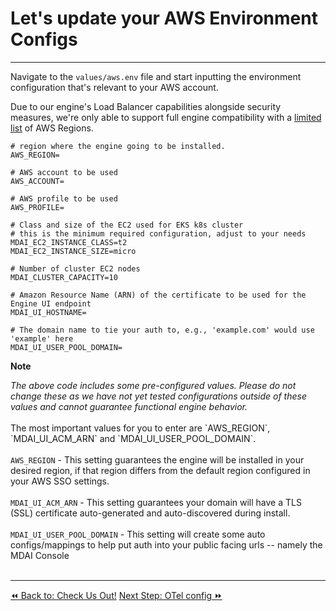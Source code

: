 # Let's update your AWS Environment Configs
----

Navigate to the `values/aws.env` file and start inputting the environment configuration that's relevant to your AWS account.

<div class="warning">
  Due to our engine's Load Balancer capabilities alongside security measures, we're only able to support full engine compatibility with a <a href="https://docs.aws.amazon.com/elasticloadbalancing/latest/application/listener-authenticate-users.html#cognito-requirements" target="_blank" rel="noreferrer noopener">limited list</a> of AWS Regions.
</div>

```
# region where the engine going to be installed.
AWS_REGION=

# AWS account to be used
AWS_ACCOUNT=

# AWS profile to be used
AWS_PROFILE=

# Class and size of the EC2 used for EKS k8s cluster
# this is the minimum required configuration, adjust to your needs
MDAI_EC2_INSTANCE_CLASS=t2
MDAI_EC2_INSTANCE_SIZE=micro

# Number of cluster EC2 nodes
MDAI_CLUSTER_CAPACITY=10

# Amazon Resource Name (ARN) of the certificate to be used for the Engine UI endpoint
MDAI_UI_HOSTNAME=

# The domain name to tie your auth to, e.g., 'example.com' would use 'example' here
MDAI_UI_USER_POOL_DOMAIN=
```

<div class="warning">
  <p>
    <b>Note</b>
    <p>
      <em>The above code includes some pre-configured values. Please do not change these as we have not yet tested configurations outside of these values and cannot guarantee functional engine behavior.</em><br/><br/>
      The most important values for you to enter are `AWS_REGION`, `MDAI_UI_ACM_ARN` and `MDAI_UI_USER_POOL_DOMAIN`. <br/><br/>
      <code>AWS_REGION</code> - This setting guarantees the engine will be installed in your desired region, if that region differs from the default region configured in your AWS SSO settings. <br/><br/>
      <code>MDAI_UI_ACM_ARN</code> - This setting guarantees your domain will have a TLS (SSL) certificate auto-generated and auto-discovered during install.<br/><br/>
      <code>MDAI_UI_USER_POOL_DOMAIN</code> - This setting will create some auto configs/mappings to help put auth into your public facing urls -- namely the MDAI Console <br/><br/>
    </p>
</div>


----
<span class="left"><a href="./repo.md">⏪ Back to: Check Us Out!</a></span>
<span class="right"><a href="./otel-config.md">Next Step: OTel config ⏩</a></span>
